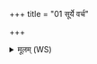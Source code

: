 +++
title = "01 सूर्ये वर्च"

+++
<details><summary>मूलम् (WS)</summary>

सूर्ये वर्च इति यच्छुश्रवाहं येन प्रजा ज्योतिरग्राश्चरन्ति ।  
सोमे वर्चो यद् गोषु वर्चो मयि देवा राष्ट्रभृतस्तदक्रन्॥ १ ॥  
यज्ञे वर्चो मरुतो यददृहन् वायुः पशून् सृजत् सं भगेन ।  
गन्धर्वाणामप्सरसां यदप्सु मयि देवा राष्ट्रभृतस्तदक्रन् ॥॥ २ ॥  
यज्ञे वर्चो यजमाने च वर्च उदाभिषिक्ते राजनि यच्च वर्चः ।  
दक्षिणायां वर्चो अधि यन् मयि देवा राष्ट्रभृतस्तदक्रन् ॥ ३ ॥
</details>